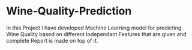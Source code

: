 # Wine-Quality-Prediction
In this Project I have developed Machine Learning model for predicting Wine Quality based on different Independant Features that are given and complete Report is made on top of it.
